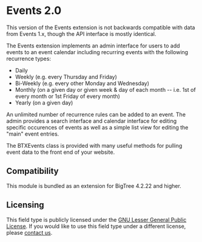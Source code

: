 Events 2.0
==========

This version of the Events extension is not backwards compatible with data from Events 1.x, though the API interface is mostly identical.

The Events extension implements an admin interface for users to add events to an event calendar including recurring events with the following recurrence types:

- Daily
- Weekly (e.g. every Thursday and Friday)
- Bi-Weekly (e.g. every other Monday and Wednesday)
- Monthly (on a given day or given week & day of each month -- i.e. 1st of every month or 1st Friday of every month)
- Yearly (on a given day)

An unlimited number of recurrence rules can be added to an event.
The admin provides a search interface and calendar interface for editing specific occurences of events as well as a simple list view for editing the "main" event entries.

The BTXEvents class is provided with many useful methods for pulling event data to the front end of your website.

Compatibility
-------------
This module is bundled as an extension for BigTree 4.2.22 and higher.

Licensing
---------
This field type is publicly licensed under the [GNU Lesser General Public License](http://www.gnu.org/copyleft/lesser.html).
If you would like to use this field type under a different license, please [contact us](mailto:info@fastspot.com).